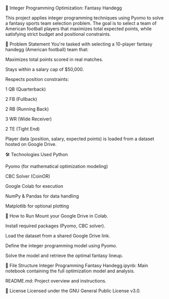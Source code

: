 🏈 Integer Programming Optimization: Fantasy Handegg

This project applies integer programming techniques using Pyomo to solve a fantasy sports team selection problem. The goal is to select a team of American football players that maximizes total expected points, while satisfying strict budget and positional constraints.

📌 Problem Statement
You're tasked with selecting a 10-player fantasy handegg (American football) team that:

Maximizes total points scored in real matches.

Stays within a salary cap of $50,000.

Respects position constraints:

1 QB (Quarterback)

2 FB (Fullback)

2 RB (Running Back)

3 WR (Wide Receiver)

2 TE (Tight End)

Player data (position, salary, expected points) is loaded from a dataset hosted on Google Drive.

🛠 Technologies Used
Python

Pyomo (for mathematical optimization modeling)

CBC Solver (CoinOR)

Google Colab for execution

NumPy & Pandas for data handling

Matplotlib for optional plotting

🚀 How to Run
Mount your Google Drive in Colab.

Install required packages (Pyomo, CBC solver).

Load the dataset from a shared Google Drive link.

Define the integer programming model using Pyomo.

Solve the model and retrieve the optimal fantasy lineup.

📁 File Structure
Integer Programming Fantasy Handegg.ipynb: Main notebook containing the full optimization model and analysis.

README.md: Project overview and instructions.

📜 License
Licensed under the GNU General Public License v3.0.

